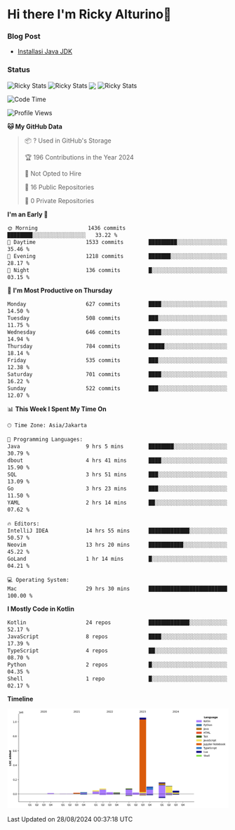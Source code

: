 # Hi there I'm Ricky Alturino👋

### Blog Post

<!-- BLOG-POST-LIST:START -->

- [Installasi Java JDK](https://onirutla.medium.com/installasi-java-jdk-ec701beeb5cb?source=rss-d9d81c918cc9------2)
<!-- BLOG-POST-LIST:END -->

### Status

<img align="center" alt="Ricky Stats" src="https://github-readme-stats.vercel.app/api?username=Alturino&theme=dark&show_icons=true&hide_border=false" />
<img align="center" alt="Ricky Stats" src="https://github-readme-stats.vercel.app/api/top-langs/?username=Alturino&theme=dark&show_icons=true&layout=compact"/>
<img align="center" width="640px" src="https://github-readme-stats.vercel.app/api/wakatime?username=Alturino&layout=compact&hide_border=true&theme=dark">
<img align="center" alt="Ricky Stats" src="https://leetcard.jacoblin.cool/onirutla?border=0&radius=20&ext=activity"/>

<!--START_SECTION:waka-->
![Code Time](http://img.shields.io/badge/Code%20Time-514%20hrs%2035%20mins-blue)

![Profile Views](http://img.shields.io/badge/Profile%20Views-0-blue)

**🐱 My GitHub Data** 

> 📦 ? Used in GitHub's Storage 
 > 
> 🏆 196 Contributions in the Year 2024
 > 
> 🚫 Not Opted to Hire
 > 
> 📜 16 Public Repositories 
 > 
> 🔑 0 Private Repositories 
 > 
**I'm an Early 🐤** 

```text
🌞 Morning                1436 commits        ████████░░░░░░░░░░░░░░░░░   33.22 % 
🌆 Daytime                1533 commits        █████████░░░░░░░░░░░░░░░░   35.46 % 
🌃 Evening                1218 commits        ███████░░░░░░░░░░░░░░░░░░   28.17 % 
🌙 Night                  136 commits         █░░░░░░░░░░░░░░░░░░░░░░░░   03.15 % 
```
📅 **I'm Most Productive on Thursday** 

```text
Monday                   627 commits         ████░░░░░░░░░░░░░░░░░░░░░   14.50 % 
Tuesday                  508 commits         ███░░░░░░░░░░░░░░░░░░░░░░   11.75 % 
Wednesday                646 commits         ████░░░░░░░░░░░░░░░░░░░░░   14.94 % 
Thursday                 784 commits         █████░░░░░░░░░░░░░░░░░░░░   18.14 % 
Friday                   535 commits         ███░░░░░░░░░░░░░░░░░░░░░░   12.38 % 
Saturday                 701 commits         ████░░░░░░░░░░░░░░░░░░░░░   16.22 % 
Sunday                   522 commits         ███░░░░░░░░░░░░░░░░░░░░░░   12.07 % 
```


📊 **This Week I Spent My Time On** 

```text
🕑︎ Time Zone: Asia/Jakarta

💬 Programming Languages: 
Java                     9 hrs 5 mins        ████████░░░░░░░░░░░░░░░░░   30.79 % 
dbout                    4 hrs 41 mins       ████░░░░░░░░░░░░░░░░░░░░░   15.90 % 
SQL                      3 hrs 51 mins       ███░░░░░░░░░░░░░░░░░░░░░░   13.09 % 
Go                       3 hrs 23 mins       ███░░░░░░░░░░░░░░░░░░░░░░   11.50 % 
YAML                     2 hrs 14 mins       ██░░░░░░░░░░░░░░░░░░░░░░░   07.62 % 

🔥 Editors: 
IntelliJ IDEA            14 hrs 55 mins      █████████████░░░░░░░░░░░░   50.57 % 
Neovim                   13 hrs 20 mins      ███████████░░░░░░░░░░░░░░   45.22 % 
GoLand                   1 hr 14 mins        █░░░░░░░░░░░░░░░░░░░░░░░░   04.21 % 

💻 Operating System: 
Mac                      29 hrs 30 mins      █████████████████████████   100.00 % 
```

**I Mostly Code in Kotlin** 

```text
Kotlin                   24 repos            █████████████░░░░░░░░░░░░   52.17 % 
JavaScript               8 repos             ████░░░░░░░░░░░░░░░░░░░░░   17.39 % 
TypeScript               4 repos             ██░░░░░░░░░░░░░░░░░░░░░░░   08.70 % 
Python                   2 repos             █░░░░░░░░░░░░░░░░░░░░░░░░   04.35 % 
Shell                    1 repo              █░░░░░░░░░░░░░░░░░░░░░░░░   02.17 % 
```



**Timeline**

![Lines of Code chart](https://raw.githubusercontent.com/Alturino/Alturino/main/assets/bar_graph.png)


 Last Updated on 28/08/2024 00:37:18 UTC
<!--END_SECTION:waka-->
